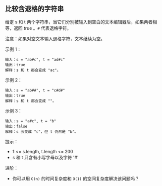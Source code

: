 ## 比较含退格的字符串

给定 s 和 t 两个字符串，当它们分别被输入到空白的文本编辑器后，如果两者相等，返回 true 。`#` 代表退格字符。

注意：如果对空文本输入退格字符，文本继续为空。

示例 1：

```
输入：s = "ab#c", t = "ad#c"
输出：true
解释：s 和 t 都会变成 "ac"。
```

示例 2：

```
输入：s = "ab##", t = "c#d#"
输出：true
解释：s 和 t 都会变成 ""。
```

示例 3：

```
输入：s = "a#c", t = "b"
输出：false
解释：s 会变成 "c"，但 t 仍然是 "b"。
```

提示：

* 1 <= s.length, t.length <= 200
* s 和 t 只含有小写字母以及字符 '#'


进阶：

* 你可以用 `O(n)` 的时间复杂度和 `O(1)` 的空间复杂度解决该问题吗？